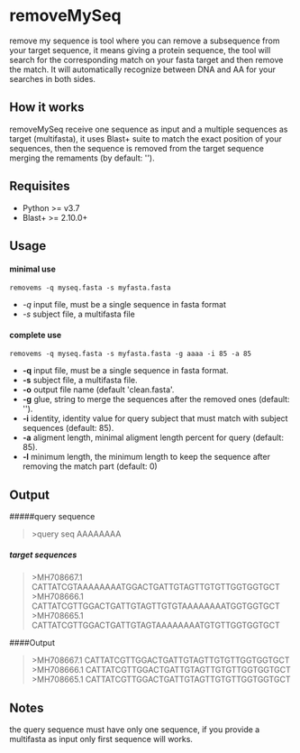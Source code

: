 # removeMySeq
remove my sequence is tool where you can remove a subsequence from your target sequence, it means giving a protein sequence, the tool will search for the corresponding match on your fasta target and then remove the match. It will automatically recognize between DNA and AA for your searches in both sides.

## How it works

removeMySeq receive one sequence as input and a multiple sequences as target (multifasta), it uses Blast+ suite to match the exact position of your sequences, then the sequence is removed from the target sequence merging the remaments (by default: '').

## Requisites

* Python >= v3.7
* Blast+ >= 2.10.0+

## Usage

#### minimal use

`removems -q myseq.fasta -s myfasta.fasta`

* *-q* input file, must be a single sequence in fasta format
* *-s* subject file, a multifasta file

#### complete use

`removems -q myseq.fasta -s myfasta.fasta -g aaaa -i 85 -a 85`

* **-q** input file, must be a single sequence in fasta format.
* **-s** subject file, a multifasta file.
* **-o** output file name (default 'clean.fasta'.
* **-g** glue, string to merge the sequences after the removed ones (default: '').
* **-i** identity, identity value for query subject that must match with subject sequences (default: 85).
* **-a** aligment length, minimal aligment length percent for query (default: 85). 
* **-l** minimum length, the minimum length to keep the sequence after removing the match part (default: 0)

## Output

#####query sequence
>\>query seq
AAAAAAAA

##### target sequences

>\>MH708667.1
CATTATCGTAAAAAAAATGGACTGATTGTAGTTGTGTTGGTGGTGCT
\>MH708666.1
CATTATCGTTGGACTGATTGTAGTTGTGTAAAAAAAATGGTGGTGCT
\>MH708665.1
CATTATCGTTGGACTGATTGTAGTAAAAAAAATGTGTTGGTGGTGCT

####Output
>\>MH708667.1
CATTATCGTTGGACTGATTGTAGTTGTGTTGGTGGTGCT
\>MH708666.1
CATTATCGTTGGACTGATTGTAGTTGTGTTGGTGGTGCT
\>MH708665.1
CATTATCGTTGGACTGATTGTAGTTGTGTTGGTGGTGCT

## Notes
the query sequence must have only one sequence, if you provide a multifasta as input only first sequence will works.